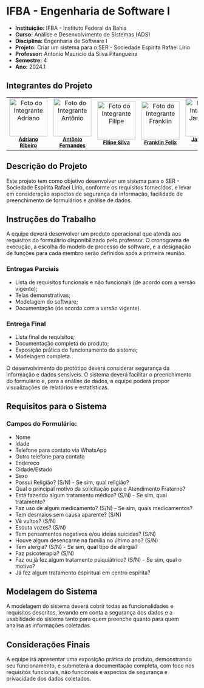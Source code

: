 # IFBA - Engenharia de Software I

- **Instituição:** IFBA - Instituto Federal da Bahia
- **Curso:** Análise e Desenvolvimento de Sistemas (ADS)
- **Disciplina:** Engenharia de Software I
- **Projeto:** Criar um sistema para o SER - Sociedade Espírita Rafael Lírio
- **Professor:** Antonio Mauricio da Silva Pitangueira
- **Semestre:** 4
- **Ano:** 2024.1

## Integrantes do Projeto

<table>
  <tr>
    <td align="center">
      <img src="https://avatars.githubusercontent.com/u/115894997?v=4" width="100px;" alt="Foto do Integrante Adriano"/><br />
      <sub><b><a href="https://github.com/adrianovictorn">Adriano Ribeiro</a></b></sub>
    </td>
    <td align="center">
      <img src="https://avatars.githubusercontent.com/u/122604522?v=4" width="100px;" alt="Foto do Integrante Antônio"/><br />
      <sub><b><a href="https://github.com/AntonioSFernandes">Antônio Fernandes</a></b></sub>
    </td>
    <td align="center">
      <img src="https://avatars.githubusercontent.com/u/47748436?v=4" width="100px;" alt="Foto do Integrante Filipe"/><br />
      <sub><b><a href="https://github.com/KerusMighos">Filipe Silva</a></b></sub>
    </td>
    <td align="center">
      <img src="https://avatars.githubusercontent.com/u/129909472?v=4" width="100px;" alt="Foto do Integrante Franklin"/><br />
      <sub><b><a href="https://github.com/FranklinFelixADS">Franklin Felix</a></b></sub>
    </td>
    <td align="center">
      <img src="https://avatars.githubusercontent.com/u/80362674?v=4" width="100px;" alt="Foto do Integrante Janderson"/><br />
      <sub><b><a href="https://github.com/JandersonMota">Janderson Mota</a></b></sub>
    </td>
    <td align="center">
      <img src="https://avatars.githubusercontent.com/u/50783223?v=4" width="100px;" alt="Foto do Integrante Pedro Ipolito"/><br />
      <sub><b><a href="https://github.com/nectaroads">Pedro Hipólito</a></b></sub>
    </td>
  </tr>
</table>

## Descrição do Projeto

Este projeto tem como objetivo desenvolver um sistema para o SER - Sociedade Espírita Rafael Lírio, conforme os requisitos fornecidos, e levar em consideração aspectos de segurança da informação, facilidade de preenchimento de formulários e análise de dados.

## Instruções do Trabalho

A equipe deverá desenvolver um produto operacional que atenda aos requisitos do formulário disponibilizado pelo professor. O cronograma de execução, a escolha do modelo de processo de software, e a designação de funções para cada membro serão definidos após a primeira reunião.

### Entregas Parciais
- Lista de requisitos funcionais e não funcionais (de acordo com a versão vigente);
- Telas demonstrativas;
- Modelagem do software;
- Documentação (de acordo com a versão vigente).

### Entrega Final
- Lista final de requisitos;
- Documentação completa do produto;
- Exposição prática do funcionamento do sistema;
- Modelagem completa.

O desenvolvimento do protótipo deverá considerar segurança da informação e dados sensíveis. O sistema deverá facilitar o preenchimento do formulário e, para a análise de dados, a equipe poderá propor visualizações de relatórios e estatísticas.

## Requisitos para o Sistema

### Campos do Formulário:
- Nome
- Idade
- Telefone para contato via WhatsApp
- Outro telefone para contato
- Endereço
- Cidade/Estado
- Sexo
- Possui Religião? (S/N) - Se sim, qual religião?
- Qual o principal motivo da solicitação para o Atendimento Fraterno?
- Está fazendo algum tratamento médico? (S/N) - Se sim, qual tratamento?
- Faz uso de algum medicamento? (S/N) - Se sim, quais medicamentos?
- Tem desmaios sem causa aparente? (S/N)
- Vê vultos? (S/N)
- Escuta vozes? (S/N)
- Tem pensamentos negativos e/ou ideias suicidas? (S/N)
- Houve algum desencarne na família no último ano? (S/N)
- Tem alergia? (S/N) - Se sim, qual tipo de alergia?
- Faz psicoterapia? (S/N)
- Faz ou já fez algum tratamento psiquiátrico? (S/N) - Se sim, qual o motivo?
- Já fez algum tratamento espiritual em centro espírita?

## Modelagem do Sistema

A modelagem do sistema deverá cobrir todas as funcionalidades e requisitos descritos, levando em conta a segurança dos dados e a usabilidade do sistema tanto para quem preenche quanto para quem analisa as informações coletadas.

## Considerações Finais

A equipe irá apresentar uma exposição prática do produto, demonstrando seu funcionamento, e submeterá a documentação completa, com foco nos requisitos funcionais, não funcionais e aspectos de segurança e privacidade dos dados coletados.
